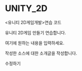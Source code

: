 # UNITY_2D
&lt;유니티 2D게임개발>연습 코드

유니티 2D게임 만들기 연습합니다.

여기에 원하는 내용을 입력하세요.

작성한 소스에 대한 소개글을 작성합니다.

수정하기

